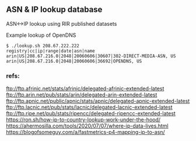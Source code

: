 ## ASN & IP lookup database

ASN<->IP lookup using RIR published datasets


Example lookup of OpenDNS
```
$ ./lookup.sh 208.67.222.222
registry|cc|ip|range|date|asn|name
arin|US|208.67.216.0|2048|20060606|30607|302-DIRECT-MEDIA-ASN, US
arin|US|208.67.216.0|2048|20060606|36692|OPENDNS, US
```


### refs:
ftp://ftp.afrinic.net/stats/afrinic/delegated-afrinic-extended-latest
ftp://ftp.arin.net/pub/stats/arin/delegated-arin-extended-latest
ftp://ftp.apnic.net/public/apnic/stats/apnic/delegated-apnic-extended-latest
ftp://ftp.lacnic.net/pub/stats/lacnic/delegated-lacnic-extended-latest
ftp://ftp.ripe.net/pub/stats/ripencc/delegated-ripencc-extended-latest
https://ron.sh/how-ip-to-country-lookup-work-under-the-hood/
https://ahermosilla.com/tools/2020/07/07/where-ip-data-lives.html
https://blogofsomeguy.com/a/fastmetrics-p4-mapping-ip-to-asn/
